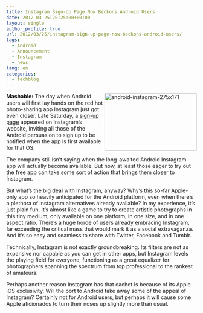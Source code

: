 ```yaml
---
title: Instagram Sign-Up Page Now Beckons Android Users
date: 2012-03-25T20:25:00+00:00
layout: single
author_profile: true
url: 2012/03/25/instagram-sign-up-page-now-beckons-android-users/
tags:
  - Android
  - Announcement
  - Instagram
  - news
lang: en
categories: 
  - techblog
---
```

[<img title="android-instagram-275x171" border="0" alt="android-instagram-275x171" align="right" src="http://lh6.ggpht.com/-r1etv9dnm-g/T294JyL7UoI/AAAAAAAAFTw/CIqMH_dLu4Q/android-instagram-275x171_thumb.jpg?imgmax=800" width="244" height="153" />](http://lh5.ggpht.com/-DevrCx-qMnQ/T294FqZTNlI/AAAAAAAAFTo/3X81Z-wfjuA/s1600-h/android-instagram-275x171%25255B2%25255D.jpg)**Mashable:** The day when Android users will first lay hands on the red hot photo-sharing app Instagram just got even closer. Late Saturday, a [sign-up page](http://instagr.am/android/) appeared on Instagram’s website, inviting all those of the Android persuasion to sign up to be notified when the app is first available for that OS. 

The company still isn’t saying when the long-awaited Android Instagram app will actually become available. But now, at least those eager to try out the free app can take some sort of action that brings them closer to Instagram. 

But what’s the big deal with Instagram, anyway? Why’s this so-far Apple-only app so heavily anticipated for the Android platform, even when there’s a plethora of Instagram alternatives already available? In my experience, it’s just plain fun. It’s almost like a game to try to create artistic photographs in this tiny medium, only available on one platform, in one size, and in one aspect ratio. There’s a huge horde of users already embracing Instagram, far exceeding the critical mass that would mark it as a social extravaganza. And it’s so easy and seamless to share with Twitter, Facebook and Tumblr. 

Technically, Instagram is not exactly groundbreaking. Its filters are not as expansive nor capable as you can get in other apps, but Instagram levels the playing field for everyone, functioning as a great equalizer for photographers spanning the spectrum from top professional to the rankest of amateurs. 

Perhaps another reason Instagram has that cachet is because of its Apple iOS exclusivity. Will the port to Android take away some of the appeal of Instagram? Certainly not for Android users, but perhaps it will cause some Apple aficionados to turn their noses up slightly more than usual.